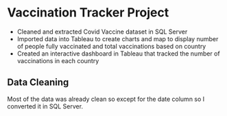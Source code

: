 # Vaccination Tracker Project

- Cleaned and extracted Covid Vaccine dataset in SQL Server
- Imported data into Tableau to create charts and map to display number of people fully vaccinated and total vaccinations based on country
- Created an interactive dashboard in Tableau that tracked the number of vaccinations in each country

## Data Cleaning
Most of the data was already clean so except for the date column so I converted it in SQL Server.


